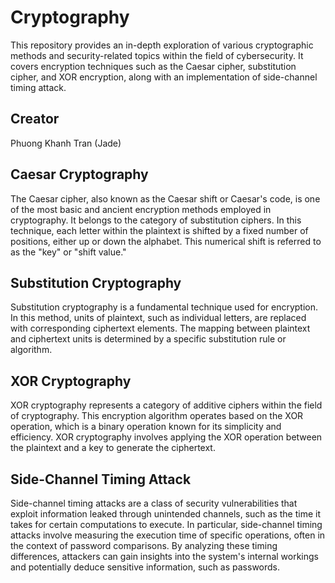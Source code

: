 # Cryptography
This repository provides an in-depth exploration of various cryptographic methods and security-related topics within the field of cybersecurity. It covers encryption techniques such as the Caesar cipher, substitution cipher, and XOR encryption, along with an implementation of side-channel timing attack.

## Creator
Phuong Khanh Tran (Jade)

## Caesar Cryptography
The Caesar cipher, also known as the Caesar shift or Caesar's code, is one of the most basic and ancient encryption methods employed in cryptography. It belongs to the category of substitution ciphers. In this technique, each letter within the plaintext is shifted by a fixed number of positions, either up or down the alphabet. This numerical shift is referred to as the "key" or "shift value."

## Substitution Cryptography
Substitution cryptography is a fundamental technique used for encryption. In this method, units of plaintext, such as individual letters, are replaced with corresponding ciphertext elements. The mapping between plaintext and ciphertext units is determined by a specific substitution rule or algorithm.

## XOR Cryptography
XOR cryptography represents a category of additive ciphers within the field of cryptography. This encryption algorithm operates based on the XOR operation, which is a binary operation known for its simplicity and efficiency. XOR cryptography involves applying the XOR operation between the plaintext and a key to generate the ciphertext.

## Side-Channel Timing Attack
Side-channel timing attacks are a class of security vulnerabilities that exploit information leaked through unintended channels, such as the time it takes for certain computations to execute. In particular, side-channel timing attacks involve measuring the execution time of specific operations, often in the context of password comparisons. By analyzing these timing differences, attackers can gain insights into the system's internal workings and potentially deduce sensitive information, such as passwords.
